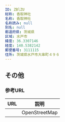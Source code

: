 ```yaml
---
ID: ZBlZU
総称: 香取神社
名称: 香取神社
名称読み: null
別名: null
都道府県: 茨城県
区域: 水戸市
緯度: 36.3307146
経度: 140.5382142
郵便番号: 3111115
住所: 茨城県水戸市大串町４９６
---
```


## その他

### 参考URL

| URL | 説明          |
| --- | ------------- |
|     | OpenStreetMap |
